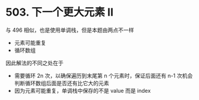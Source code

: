 # 503. 下一个更大元素 II

与 496 相似，也是使用单调栈，但是本题由两点不一样

-   元素可能重复
-   循环数组

因此解法的不同之处在于

-   需要循环 2n 次，以确保遍历到末尾第 n 个元素时，保证后面还有 n-1 次机会判断循环数组后面是否还有比它大的元素
-   因为元素可能重复，单调栈中保存的不是 value 而是 index
